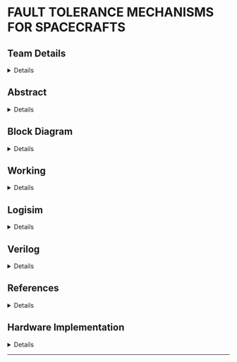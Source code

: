 #  FAULT TOLERANCE MECHANISMS FOR SPACECRAFTS

<!-- First Section -->
## Team Details
<details>
  <summary>Details</summary>
  
 > Semester: 3rd Sem B. Tech. CSE
> 
 > Section: S2
> 
 > Team ID: 11

> **Aalima Khan**, Roll No: 231CS201, [Email](mailto:aalimakhan.231cs217@nitk.edu.in)
  >
>  **Basitha Sadipirala**, Roll No: 231CS251, [Email](mailto:basithasadipirala.231cs251@nitk.edu.in)
  >
> **Bukke Lahari**, Roll No: 231CS217, [Email](mailto:laharinaik.231cs217@nitk.edu.in)
</details>
<!-- Second Section -->

## Abstract
<details>
  <summary>Details</summary>

  ### Motivation:
  Our fascination with space exploration drives this project, aiming to ensure
  high reliability in extreme and remote environments. Developing a fault-tolerant system for
  spacecraft is critical for maintaining mission continuity despite subsystem failures, minimizing
  human intervention, and safeguarding astronaut safety. Historical mission challenges, such as
  Apollo 13 and the James Webb Space Telescope, emphasize the need for robust fault-tolerant
  systems in future missions.
### Problem Statement:
The goal of this project is to design a multi-layered digital circuit-
based fault diagnosis and recovery system. This system will employ a hierarchical approach,
where subsystems are organized into levels based on their criticality to the spacecraft’s mis-
sion. A level-by-level verification ensures that critical subsystems are diagnosed and recovered
efficiently to minimize mission disruption.
### Key components:
• Basic Logic gates 
>
• MUX(2x1)
>
• Shifters
>
• D-Flip Flops
>
• LEDs
### Features:
• A layered approach ensures that critical subsystems are prioritized in diagnosis and re-
covery, minimizing the overall recovery time.
>
• Built-in error detection mechanisms ensure system self-correction without human inter-
vention.
>
• Users can decide whether to activate non-crucial subsystems, with the ideal scenario being
that these subsystems are turned off.
>
• A predefined recovery plan ensures the mission continues only if all subsystems in every
level pass, and the mission will terminate upon any critical failure.
</details>
<!-- Third Section -->

## Block Diagram
<details>
  <summary>Details</summary>
  
  
  
  ![Functional Block Diagram](https://github.com/Lahari-Naik/S2-TEAM_11-MINIPROJECT/blob/main/Snapshots/BLOCK%20DIAGRAM.jpg) 
  

  
</details>
<!-- Fourth Section -->

## Working
<details>
  <summary>Details</summary>
  
  ### System Architecture:
 #### Level 1:Base Layer
 – Subsystems: Advanced Sensors, Data Acquisition and Analysis, Advanced Materials, Device
 Failure Physics, Thermal Regulation.
 >
 – Thesystem will first focus on diagnosing and recovering these subsystems to ensure the
 spacecraft’s baseline functionality. One subsystem in this level is crucial but uncorrectable; if this
 subsystem fails, the mission will terminate immediately. Passing Level 1 is mandatory for the
 mission to proceed to the next level.
 #### Level 2: Functional Module Implementation Layer
 – Subsystems: Power Status Monitoring, Attitude Control, Load Monitoring, Measure- ment
 Control, Communications Integrity.
 >
 – If Level 1 is passed, this layer ensures that subsystems crucial for spacecraft stability, control,
 and communication are fully operational. One subsystem in this layer is uncorrectable, and if it
 fails, the mission will terminate.
 #### Level 3: Task Goal Implementation Layer
 – Subsystems: Fault Detection, Fault Isolation, Fault Prediction, Health Assessment, Repair
 Planning.
 >
 – This final level assesses and ensures fault detection and health management systems are functioning.
 The same condition applies—one uncorrectable subsystem must pass, and failure will lead to mission
 termination.
 #### Non-Critical Subsystems:
 These subsystems, although not essential for the core space- craft operations,
 can be monitored and toggled based on the user’s discretion. In an ideal operational scenario, all
 non-crucial subsystems are turned off to conserve resources. Fail- ures in non-crucial subsystems are
 tolerated.
### Mission Termination Conditions:
 ● Ifanycrucial subsystem, particularly the uncorrectable ones in each level, fails to recover, the
 mission will terminate immediately.
 >
 ● Progression to the next level occurs only if all crucial subsystems in the current level are
 functional. Failure to pass any level results in mission termination.
 >
 ● Forthemission to succeed, all levels must be passed.
### Truth Tables:
 #### LEVEL1:
 ##### Reason for “!!”
 ![LEVEL 1 Truth Table](https://github.com/Lahari-Naik/S2-TEAM_11-MINIPROJECT/blob/5038f85f8502d3ce026e76fb4331a6c2a4f57278/Snapshots/LEVEL%201%20truth%20table.png)
>
 In level 1, since the first bit (R1) is 0, the enable signal for R2 also becomes 0, causing the multiplexer
 (MUX) for R2 not to function, and it outputs an indeterminate signal (x). This "x" signal is mixed, meaning
 it could be either 0 or 1, which leads to uncertainty and triggers an error (indicated by a red line). As a
 result, the MUX for the third bit will also fail, and the same logic applies to the fourth bit. This issue carries
 forward to subsequent levels as well.Hence, mission fails.
 >
 Since the system checks each bit individually, any failure to correct bits to match the expected values will
 prevent further checks on crucial subsystems. Therefore, the process will halt if the corrected bits do not
 meet the expected conditions.
#### LEVEL 2:
 ##### Reason for “!!”
  ![LEVEL 2 Truth Table](https://github.com/Lahari-Naik/S2-TEAM_11-MINIPROJECT/blob/d5dbd00d0816aa6d73802d84444027deada1ee63/Snapshots/LEVEL%202%20truth%20table.png)
  >
 Unlike in Level 1, in Level 2, we give the user the option to decide whether to switch off the non-crucial
 subsystem (R4). However, this user interaction is only possible if the outputs O1, O2, and O3 match the
 expected bits. This ensures that only after verifying the crucial subsystems can the user be asked about
 the non-crucial subsystem's status.
### LEVEL 3:
#### Reason for “!!”
 ![LEVEL 3 Truth Table](https://github.com/Lahari-Naik/S2-TEAM_11-MINIPROJECT/blob/d5dbd00d0816aa6d73802d84444027deada1ee63/Snapshots/LEVEL%203%20truth%20table.png)
 >
 In Level 3, there are two non-crucial subsystems (R3 and R4), so the user is asked whether they want to
 switch off both non-crucial subsystems. The interesting point here is that if the user denies switching off
 R3 (via switch1) but permits switching off R4 (via switch2), the output O4 still won’t change. This is
 because O4 depends on R3, and since the system checks each bit individually, the behavior of R4 alone
 won’t override the decision for R3.
#### Note:
R5 is a non-essential subsystem and operates independently of the other bits. Therefore, its status
 does not affect the outcomes or dependencies related to the other subsystems.
 MULTIPLEXER(2 X 1)
 ![MUX Truth Table](https://github.com/Lahari-Naik/S2-TEAM_11-MINIPROJECT/blob/d5dbd00d0816aa6d73802d84444027deada1ee63/Snapshots/MUX%20truth%20table.png)
 >
 E: Enable
>
S0: Select line
>
I0 : Input 0
>
I1 : Input 1
>
Y : Output
 ### STATE DIAGRAM:
  ![State Diagram](https://github.com/Lahari-Naik/S2-TEAM_11-MINIPROJECT/blob/d5dbd00d0816aa6d73802d84444027deada1ee63/Snapshots/State%20Diagram.png)
 S:Before correction
 >
 C:After correction
### STATE EQUATIONS:– 
#### Multiplexer:
 Y =E.(S0’.I0+S0.I1)
 #### Level 1:
 Level1_passed = O1.O2.O3.O4 
 #### Level 2:
Level2_passed = O1.O2.O3
#### Level 3:
 Level3_passed = O1.O2
</details>
<!-- Fifth Section -->

## Logisim
<details>
  <summary>Details</summary>
  
  ### MAIN CIRCUIT
  ![Logisim Final Circuit Diagram](https://github.com/Lahari-Naik/S2-TEAM_11-MINIPROJECT/blob/8e1ba9abdda0ab817e440630d3c362b70373aa4b/Logisim/Circuit%20%20Images/S2_T11.png)
 ### LEVEL 1
 ![LEVEL 1 Circuit Diagram](https://github.com/Lahari-Naik/S2-TEAM_11-MINIPROJECT/blob/93e3db98ab9dd1d500044b6fea50d4d26e5bf897/Logisim/Circuit%20%20Images/Level_1.png)
### LEVEL 2
![LEVEL 2 Circuit Diagram](https://github.com/Lahari-Naik/S2-TEAM_11-MINIPROJECT/blob/93e3db98ab9dd1d500044b6fea50d4d26e5bf897/Logisim/Circuit%20%20Images/Level_2.png)
### LEVEL 3
![LEVEL 3 Circuit Diagram](https://github.com/Lahari-Naik/S2-TEAM_11-MINIPROJECT/blob/93e3db98ab9dd1d500044b6fea50d4d26e5bf897/Logisim/Circuit%20%20Images/Level_3.png)
### LFSR 
![LFSR Circuit Diagram](https://github.com/Lahari-Naik/S2-TEAM_11-MINIPROJECT/blob/ae2bf319d1035249d6a33df3a0c4ef46da57df98/Logisim/Circuit%20%20Images/LFSR.png)
  
</details>

<!-- Sixth Section -->

## Verilog
<details>
  <summary>Details</summary>
  
  ### Gate Flow
    module lfsr_5bit (
    input clk,    // Clock input
    input rst,    // Reset input
    output reg [4:0] lfsr_out  // 5-bit output
    );

    wire feedback;

    // Feedback is taken from bits 5 and 3 (tap positions 4 and 2 in Verilog, 0-indexed)
    assign feedback = ~(lfsr_out[4] ^ lfsr_out[2]); 

    always @(posedge clk or posedge rst) begin
        if (rst) begin
            // On reset, set LFSR to a non-zero seed value
            lfsr_out <= 5'b00001;
        end else begin
            // Shift the LFSR and insert the feedback bit at position 4
            lfsr_out <= {lfsr_out[3:0], feedback};
        end
    end

    endmodule
    module level1(
    input wire R1, R2, R3, R4, R5,       // R : Random Input bits
    input wire E1, E2, E3, E4, E5,       // E : Expected Output bits
    output wire O1, O2, O3, O4, O5,      // O : Actual Output bits
    output wire LEVEL1_PASSED            // Equals to one if Level 1 is passed
    );
    wire notE5, x2, R2S0, R2E, MUXR2,notR2_eq_E1;
    wire x3, R3S0, R3E, MUXR3;
    wire x4, R4S0, R4E, MUXR4;

    // Not gate for E5
    not(notE5, E5);

    // Assign expected outputs
    assign E1 = 1;
    assign E2 = 1;
    assign E3 = 1;
    assign E4 = 1;
    assign E5 = 0;

    // Output O1 is directly R1
    assign O1 = R1;

    // Logic for R2
    wire R2_eq_E1; // R2 should match E1
    xor(R2_eq_E1, R1, E1);
    not(notR2_eq_E1,R2_eq_E1);
    and(x2, R2, notR2_eq_E1); // x2 = R2 & ~ (R1 ^ E1)
    xor(R2S0, x2, E2);
    and(R2E, notR2_eq_E1, 1'b1); // R2E = ~(R1 ^ E1)
    assign MUXR2 = (R2E) ? (R2S0 ? E2 : x2) : 1'b0; // MUX for R2 correction
    assign O2 = MUXR2;

    // Logic for R3
    wire R3_and_MUXR2;
    and(R3_and_MUXR2, R3, MUXR2);
    xor(R3S0, R3_and_MUXR2, E3);
    and(R3E, MUXR2, 1'b1); // R3E = MUXR2
    assign MUXR3 = (R3E) ? (R3S0 ? E3 : R3_and_MUXR2) : 1'b0; // MUX for R3 correction
    assign O3 = MUXR3;

    // Logic for R4
    wire R4_and_MUXR3;
    and(R4_and_MUXR3, R4, MUXR3);
    xor(R4S0, R4_and_MUXR3, E4);
    and(R4E, MUXR3, 1'b1); // R4E = MUXR3
    assign MUXR4 = (R4E) ? (R4S0 ? E4 : R4_and_MUXR3) : 1'b0; // MUX for R4 correction
    assign O4 = MUXR4;

    // Output O5 is directly R5 (non-essential subsystem)
    assign O5 = R5;

    // Passing condition for Level 1
    assign LEVEL1_PASSED = O1 & O2 & O3 & O4; 

    endmodule
    module level2(
    input wire clk,          // Clock input
    input wire rst,          // Reset input
    input wire E1L2, E2L2, E3L2, E4L2, E5L2, // E: Expected Output bits
    input wire SWITCH1L2,    // Switch input for controlling R4L2
    output wire O1L2, O2L2, O3L2, O4L2, O5L2, // O: Actual Output bits
    output wire LEVEL2_PASSED, // Equals 1 if Level 2 is passed
    output wire userR4L2     // Output for turning on/off subsystem R4
    );

    wire [4:0] lfsr_out;    // Output from the LFSR
    wire R1L2, R2L2, R3L2, R4L2, R5L2; // Random input bits taken from LFSR output

    // Instantiate the LFSR module (assumed)
    lfsr_5bit lfsr_inst (
        .clk(clk),
        .rst(rst),
        .lfsr_out(lfsr_out)
    );

    // Assign LFSR outputs to the random input bits
    assign R1L2 = lfsr_out[0];
    assign R2L2 = lfsr_out[1];
    assign R3L2 = lfsr_out[2];
    assign R4L2 = lfsr_out[3];
    assign R5L2 = lfsr_out[4];

    wire notE5, x2, R2S0, R2E, MUXR2,notR2_eq_E1L2;
    wire x3, R3S0, R3E, MUXR3;
    wire x4, R4S0, R4E, MUXR4;

    // Not gate for E5L2
    not(notE5, E5L2);

    // Assign expected outputs
    assign E1L2 = 1;
    assign E2L2 = 1;
    assign E3L2 = 1;
    assign E4L2 = 0;
    assign E5L2 = 0;

    // Output O1L2 is directly R1L2
    assign O1L2 = R1L2;

    // Logic for R2L2
    wire R2_eq_E1L2;
    xor(R2_eq_E1L2, R1L2, E1L2);
    not(notR2_eq_E1L2,R2_eq_E1L2);
    and(x2, R2L2,notR2_eq_E1L2); // x2 = R2L2 & ~ (R1L2 ^ E1L2)
    xor(R2S0, x2, E2L2);
    and(R2E,notR2_eq_E1L2, 1'b1); // R2E = ~(R1L2 ^ E1L2)
    assign MUXR2 = (R2E) ? (R2S0 ? E2L2 : x2) : 1'b0; // MUX for R2 correction
    assign O2L2 = MUXR2;

    // Logic for R3L2
    wire R3_and_MUXR2;
    and(R3_and_MUXR2, R3L2, MUXR2);
    xor(R3S0, R3_and_MUXR2, E3L2);
    and(R3E, MUXR2, 1'b1); // R3E = MUXR2
    assign MUXR3 = (R3E) ? (R3S0 ? E3L2 : R3_and_MUXR2) : 1'b0; // MUX for R3 correction
    assign O3L2 = MUXR3;

    // Logic for R4L2
    wire R4_and_MUXR3;
    and(R4_and_MUXR3, R4L2, MUXR3);
    xor(R4S0, R4_and_MUXR3, E4L2);
    and(R4E, SWITCH1L2, 1'b1); // R4E = SWITCH1L2
    assign MUXR4 = (R4E) ? (R4S0 ? E4L2 : R4_and_MUXR3) : 1'b0; // MUX for R4 correction
    assign O4L2 = MUXR4;

    // Output O5L2 is directly R5L2
    assign O5L2 = R5L2;

    // Condition for R4L2 if the user wants to switch the subsystem off
    assign userR4L2 = SWITCH1L2 ? 1 : 0;
    assign O4L2 = userR4L2 ? 0 : R4L2;

    // Passing condition for Level 2
    assign LEVEL2_PASSED = O1L2 & O2L2 & O3L2;

    endmodule
    module level3(
    input wire clk,          // Clock input
    input wire rst,          // Reset input
    input wire E1L3, E2L3, E3L3, E4L3, E5L3,  // E: Expected Output bits
    input wire SWITCH1L3,    // Switch input for controlling R4L3
    input wire SWITCH2L3,    // Switch input for controlling R3L3
    output wire O1L3, O2L3, O3L3, O4L3, O5L3, // O: Actual Output bits
    output wire LEVEL3_PASSED, // Equals 1 if Level 3 is passed
    output wire userR4L3,     // Output for turning on/off subsystem R4
    output wire userR3L3      // Output for turning on/off subsystem R3
    );

    wire [4:0] lfsr_out;    // Output from the LFSR
    wire R1L3, R2L3, R3L3, R4L3, R5L3; // Random input bits taken from LFSR output

    // Instantiate the LFSR module (assumed)
    lfsr_5bit lfsr_inst (
        .clk(clk),
        .rst(rst),
        .lfsr_out(lfsr_out)
    );

    // Assign LFSR outputs to the random input bits
    assign R1L3 = lfsr_out[0];
    assign R2L3 = lfsr_out[1];
    assign R3L3 = lfsr_out[2];
    assign R4L3 = lfsr_out[3];
    assign R5L3 = lfsr_out[4];

    wire notE5, x2, R2S0, R2E, MUXR2,notR2_eq_E1L3;
    wire x3, R3S0, R3E, MUXR3;
    wire x4, R4S0, R4E, MUXR4;

    // Not gate for E5L3
    not(notE5, E5L3);

    // Assign expected outputs
    assign E1L3 = 1;
    assign E2L3 = 1;
    assign E3L3 = 1;
    assign E4L3 = 0;
    assign E5L3 = 0;

    // Output O1L3 is directly R1L3
    assign O1L3 = R1L3;

    // Logic for R2L3
    wire R2_eq_E1L3;
    xor(R2_eq_E1L3, R1L3, E1L3);
    not(notR2_eq_E1L3,R2_eq_E1L3);
    and(x2, R2L3,notR2_eq_E1L3); // x2 = R2L3 & ~ (R1L3 ^ E1L3)
    xor(R2S0, x2, E2L3);
    and(R2E, notR2_eq_E1L3, 1'b1); // R2E = ~(R1L3 ^ E1L3)
    assign MUXR2 = (R2E) ? (R2S0 ? E2L3 : x2) : 1'b0; // MUX for R2 correction
    assign O2L3 = MUXR2;

    // Logic for R3L3
    wire R3_and_MUXR2;
    and(R3_and_MUXR2, R3L3, MUXR2);
    xor(R3S0, R3_and_MUXR2, E3L3);
    and(R3E, MUXR2, 1'b1); // R3E = MUXR2
    assign userR3L3 = SWITCH2L3 ? 1 : 0;
    assign O3L3 = userR3L3 ? 0 : R3L3; // User control switch for R3L3
    assign MUXR3 = (R3E) ? (R3S0 ? E3L3 : R3_and_MUXR2) : 1'b0; // MUX for R3 correction
    assign O3L3 = MUXR3;

    // Logic for R4L3
    wire R4_and_MUXR3;
    and(R4_and_MUXR3, R4L3, MUXR3);
    xor(R4S0, R4_and_MUXR3, E4L3);
    and(R4E, SWITCH1L3, 1'b1); // R4E = SWITCH1L3
    assign userR4L3 = SWITCH1L3 ? 1 : 0;
    assign O4L3 = userR4L3 ? 0 : R4L3; // User control switch for R4L3
    assign MUXR4 = (R4E) ? (R4S0 ? E4L3 : R4_and_MUXR3) : 1'b0; // MUX for R4 correction
    assign O4L3 = MUXR4;

    // Output O5L3 is directly R5L3
    assign O5L3 = R5L3;

    // Passing condition for Level 3
    assign LEVEL3_PASSED = O1L3 & O2L3; 

    endmodule

  ### Data Flow
    module lfsr_5bit (
    input clk,    // Clock input
    input rst,    // Reset input
    output reg [4:0] lfsr_out  // 5-bit output
    );

    wire feedback;

    // Feedback is taken from bits 5 and 3 (tap positions 4 and 2 in Verilog, 0-indexed)
    assign feedback = ~(lfsr_out[4] ^ lfsr_out[2]); 

    always @(posedge clk or posedge rst) begin
        if (rst) begin
            // On reset, set LFSR to a non-zero seed value
            lfsr_out <= 5'b00001;
        end else begin
            // Shift the LFSR and insert the feedback bit at position 4
            lfsr_out <= {lfsr_out[3:0], feedback};
        end
    end

    endmodule

    module level1(
    input wire R1, R2, R3, R4, R5,       //R : Random Input bits
    input wire E1, E2, E3, E4, E5,       //E : Expected Output bits
    output wire O1, O2, O3, O4, O5,      //O : Actual Output bits
    output wire LEVEL1_PASSED            //Equals to one if Level 1 is passed
    );

    wire notE5, x2, R2S0, R2I0, R2I1, R2E, MUXR2, x3, R3S0, R3I0, R3I1, R3E, MUXR3, x4, R4S0, R4I0, R4I1, R4E, MUXR4;

    // Not gate for E5
    assign notE5 = ~E5;

    assign E1=1;
    assign E2=1;
    assign E3=1;
    assign E4=1;
    assign E5=0;

    // Output O1 is directly R1
    assign O1 = R1;

    // Logic for R2
    assign x2 = R2 & (~(R1 ^ E1));
    assign R2S0 = x2 ^ E2;
    assign R2I0 = x2; 
    assign R2I1 = E2;
    assign R2E = ~(R1 ^ E1);
    assign MUXR2 = R2E ? (R2S0 ? R2I1 : R2I0) : 1'b0; //Checking the R2 and  correcting it, if it's wrong
    assign O2 = MUXR2; //R2 after correction

    // Logic for R3
    assign x3 = R3 & MUXR2;
    assign R3S0 = x3 ^ E3;
    assign R3I0 = x3;
    assign R3I1 = E3;
    assign R3E = MUXR2;
    assign MUXR3 = R3E ? (R3S0 ? R3I1 : R3I0) : 1'b0; //Checking the R3 and  correcting it, if it's wrong
    assign O3 = MUXR3; //R3 after correction

    // Logic for R4
    assign x4 = R4 & MUXR3;
    assign R4S0 = x4 ^ E4;
    assign R4I0 = x4;
    assign R4I1 = E4;
    assign R4E = MUXR3;
    assign MUXR4 = R4E ? (R4S0 ? R4I1 : R4I0) : 1'b0; //Checking the R4 and  correcting it, if it's wrong
    assign O4 = MUXR4; //R4 after correction

    // Output O5 is directly R5
    //Since R5 is non-essential subsystem
    assign O5 = R5;

    // Passing condition for Level 1 :
    //All crucial subsystems(O1,O2,O3,O4) should be working
    assign LEVEL1_PASSED = O1 & O2 & O3 & O4; 

    endmodule
    module level2(
    input wire clk,          // Clock input
    input wire rst,          // Reset input
    input wire E1L2, E2L2, E3L2, E4L2, E5L2, // E: Expected Output bits
    input wire SWITCH1L2,    // Switch input for controlling R4L2
    output wire O1L2, O2L2, O3L2, O4L2, O5L2, // O: Actual Output bits
    output wire LEVEL2_PASSED, // Equals 1 if Level 2 is passed
    output wire userR4L2     // Output for turning on/off subsystem R4
    );

    wire [4:0] lfsr_out;    // Output from the LFSR
    wire R1L2, R2L2, R3L2, R4L2, R5L2; // Random input bits taken from LFSR output

    // Instantiate the LFSR module
    lfsr_5bit lfsr_inst (
        .clk(clk),
        .rst(rst),
        .lfsr_out(lfsr_out)
    );

    // Assign LFSR outputs to the random input bits R1L2 to R5L2
    assign R1L2 = lfsr_out[0];
    assign R2L2 = lfsr_out[1];
    assign R3L2 = lfsr_out[2];
    assign R4L2 = lfsr_out[3];
    assign R5L2 = lfsr_out[4];

    wire notE5, x2, R2S0, R2I0, R2I1, R2E, MUXR2, x3, R3S0, R3I0, R3I1, R3E, MUXR3, x4, R4S0, R4I0, R4I1, R4E, MUXR4;

    // Not gate for E5L2
    assign notE5 = ~E5L2;

    assign E2L2=1;
    assign E1L2=1;
    assign E3L2=1;
    assign E4L2=0;
    assign E5L2=0;

    // Output O1L2 is directly R1L2
    assign O1L2 = R1L2;

    // Logic for R2L2
    assign x2 = R2L2 & (~(R1L2 ^ E1L2));
    assign R2S0 = x2 ^ E2L2;
    assign R2I0 = x2; // Correcting the undefined x1
    assign R2I1 = E2L2;
    assign R2E = ~(R1L2 ^ E1L2);
    assign MUXR2 = R2E ? (R2S0 ? R2I1 : R2I0) : 1'b0;   //Checking the R2L2 and  correcting it, if it's wrong
    assign O2L2 = MUXR2;  //R2L2 after correction


    // Logic for R3L2
    assign x3 = R3L2 & MUXR2;
    assign R3S0 = x3 ^ E3L2;
    assign R3I0 = x3;
    assign R3I1 = E3L2;
    assign R3E = MUXR2;
    assign MUXR3 = R3E ? (R3S0 ? R3I1 : R3I0) : 1'b0;  //Checking the R3 and  correcting it, if it's wrong
    assign O3L2 = MUXR3;  //R3L2 after correction

    // Logic for R4L2
    assign x4 = R4L2 & MUXR3;
    assign R4S0 = x4 ^ E4L2;
    assign R4I0 = x4;
    assign R4I1 = E4L2;
    assign R4E = SWITCH1L2;
    assign MUXR4 = R4E ? (R4S0 ? R4I1 : R4I0) : 1'b0;  //Checking the R4 and correcting it, if it's wrong
    assign O4L2 = MUXR4;  //R4L2 after correction

    // Output O5L2 is directly R5L2
    assign O5L2 = R5L2;

    // Condition for R4L2 if the user wants to switch the subsystem off
    assign userR4L2 = (SWITCH1L2) ? 1 : 0;
    assign O4L2 = (userR4L2) ? 0 : R4L2;
    // Passing condition for Level 2:
    // All crucial subsystems (O1L2, O2L2, O3L2) should be working
    assign LEVEL2_PASSED = O1L2 & O2L2 & O3L2;
    

    endmodule
    // Level 3 Module that uses LFSR outputs as input
     module level3(
    input wire clk,          // Clock input
    input wire rst,          // Reset input
    input wire E1L3, E2L3, E3L3, E4L3, E5L3,  // E: Expected Output bits
    input wire SWITCH1L3,    // Switch input for controlling R4L3
    input wire SWITCH2L3,    // Switch input for controlling R3L3
    output wire O1L3, O2L3, O3L3, O4L3, O5L3, // O: Actual Output bits
    output wire LEVEL3_PASSED, // Equals 1 if Level 3 is passed
    output wire userR4L3,    // Output for turning on/off subsystem R4L3
    output wire userR3L3     // Output for turning on/off subsystem R3L3
    );

    wire [4:0] lfsr_out;    // Output from the LFSR
    wire R1L3, R2L3, R3L3, R4L3, R5L3; // Random input bits taken from LFSR output

    // Instantiate the LFSR module
    lfsr_5bit lfsr_inst (
        .clk(clk),
        .rst(rst),
        .lfsr_out(lfsr_out)
    );

    // Assign LFSR outputs to the random input bits R1L3 to R5L3
    assign R1L3 = lfsr_out[0];
    assign R2L3 = lfsr_out[1];
    assign R3L3 = lfsr_out[2];
    assign R4L3 = lfsr_out[3];
    assign R5L3 = lfsr_out[4];

    wire notE5, x2, R2S0, R2I0, R2I1, R2E, MUXR2, x3, R3S0, R3I0, R3I1, R3E, MUXR3, x4, R4S0, R4I0, R4I1, R4E, MUXR4;

    // Not gate for E5L3
    assign notE5 = ~E5L3;

    assign E1L3=1;
    assign E2L3=1;
    assign E3L3=0;
    assign E4L3=0;
    assign E5L3=0;



    // Output O1L3 is directly R1L3
    assign O1L3 = R1L3;

    // Logic for R2L3
    assign x2 = R2L3 & (~(R1L3 ^ E1L3));
    assign R2S0 = x2 ^ E2L3;
    assign R2I0 = x2; // Correcting the undefined x1
    assign R2I1 = E2L3;
    assign R2E = ~(R1L3 ^ E1L3);
    assign MUXR2 = R2E ? (R2S0 ? R2I1 : R2I0) : 1'b0;   //Checking the R2L3 and correcting it if it's wrong
    assign O2L3 = MUXR2;     //R2L3 after correction
    // Logic for R3L3
    assign x3 = R3L3 & MUXR2;
    assign R3S0 = x3 ^ E3L3;
    assign R3I0 = x3;
    assign R3I1 = E3L3;
    assign R3E = SWITCH2L3;
    assign MUXR3 = R3E ? (R3S0 ? R3I1 : R3I0) : 1'b0;   //Checking the R3L3 and correcting it if it's wrong  
    assign O3L3 = MUXR3;    //R3L3 after correction

    // Logic for R4L3
    assign x4 = R4L3 & MUXR3;
    assign R4S0 = x4 ^ E4L3;
    assign R4I0 = x4;
    assign R4I1 = E4L3;
    assign R4E = SWITCH1L3;
    assign MUXR4 = R4E ? (R4S0 ? R4I1 : R4I0) : 1'b0;   //Checking the R4L3 and correcting it if it's wrong
    assign O4L3 = MUXR4;  //R4L3 after correction

    // Output O5L3 is directly R5L3
    assign O5L3 = R5L3;

    // Conditions for switching subsystems R3L3 and R4L3 off
    assign userR3L3 = (SWITCH1L3) ? 1 : 0;
    assign userR4L3 = (SWITCH2L3) ? 1 : 0;
    assign O3L3 = (userR3L3) ? 0 : R3L3;
    assign O4L3 = (userR4L3) ? 0 : R4L3;

    // Passing condition for Level 3:
    // All crucial subsystems (O1L3, O2L3) should be working
     assign LEVEL3_PASSED = O1L3 & O2L3;
    endmodule


  ### Test Bench
    module spacecraft_fault_tolerance_tb;
    reg clk;
    reg rst;

    // Inputs for Level 1
    reg R1, R2, R3, R4, R5;
    reg [4:0] E; // Register for E
    wire O1, O2, O3, O4, O5;
    wire LEVEL1_PASSED;

    // Inputs for Level 2
    reg SWITCH1L2;
    reg userR4L2;
    wire O1L2, O2L2, O3L2, O4L2, O5L2;
    wire LEVEL2_PASSED;

    // Inputs for Level 3
    reg SWITCH1L3, SWITCH2L3;
    reg userR3L3, userR4L3;
    wire O1L3, O2L3, O3L3, O4L3, O5L3;
    wire LEVEL3_PASSED;

    // Declare temporary registers for Level 2 and Level 3 outputs
    reg O4L2_reg; // Temporary register for Level 2 O4
    reg O3L3_reg; // Temporary register for Level 3 O3
    reg O4L3_reg; // Temporary register for Level 3 O4

    // Instantiate LFSR for random number generation
    reg [4:0] lfsr;

    // Clock generation
    always #20 clk = ~clk;

    // LFSR for generating pseudo-random numbers
    always @(posedge clk or posedge rst) begin
        if (rst) begin
            lfsr <= 5'b10001; // Initial seed
        end else begin
            lfsr <= {lfsr[3:0], lfsr[4] ^ lfsr[2]}; // LFSR feedback taps
        end
    end

    // Assign initial value for E (for Level 1)
    initial begin
        E = 5'b11110; // Set a constant value for E for Level 1
    end

    // Assign random inputs based on LFSR output
    always @(posedge clk) begin
        if (!rst) begin
            // Generate random inputs for Level 1
            R1 <= lfsr[0]; // Random bit (0 or 1)
            R2 <= lfsr[1];
            R3 <= lfsr[2];
            R4 <= lfsr[3];
            R5 <= lfsr[4];
        end
    end

    // Instantiate Level 1
    level1 level1_inst (
        .R1(R1), .R2(R2), .R3(R3), .R4(R4), .R5(R5),
        .E1(E[4]), .E2(E[3]), .E3(E[2]), .E4(E[1]), .E5(E[0]),
        .O1(O1), .O2(O2), .O3(O3), .O4(O4), .O5(O5),
        .LEVEL1_PASSED(LEVEL1_PASSED)
    );

    // Instantiate Level 2
    level2 level2_inst (
        .clk(clk), .rst(rst),
        .E1L2(E[4]), .E2L2(E[3]), .E3L2(E[2]), .E4L2(E[1]), .E5L2(E[0]),
        .SWITCH1L2(SWITCH1L2),
        .O1L2(O1L2), .O2L2(O2L2), .O3L2(O3L2), .O4L2(O4L2), .O5L2(O5L2),
        .LEVEL2_PASSED(LEVEL2_PASSED)
    );

    // Instantiate Level 3
    level3 level3_inst (
        .clk(clk), .rst(rst),
        .E1L3(E[4]), .E2L3(E[3]), .E3L3(E[2]), .E4L3(E[1]), .E5L3(E[0]),
        .SWITCH1L3(SWITCH1L3), .SWITCH2L3(SWITCH2L3),
        .O1L3(O1L3), .O2L3(O2L3), .O3L3(O3L3), .O4L3(O4L3), .O5L3(O5L3),
        .LEVEL3_PASSED(LEVEL3_PASSED)
    );

    initial begin
        // Initialize the clock and reset
        clk = 0;
        rst = 1;
        SWITCH1L2 = 0;
        SWITCH1L3 = 0;
        SWITCH2L3 = 0;

        // Wait for some time and then release reset
        #20;
        rst = 0;

        // Loop to generate multiple test sets
        repeat (3) begin // Adjust the number of test runs as needed
            #40; // Wait for outputs to stabilize

            // Set E for Level 1
            E = 5'b11110; 
            $display("Level 1 Inputs: R1L1=%b R2L1=%b R3L1=%b R4L1=%b R5L1=%b EL1=%b", R1, R2, R3, R4, R5, E);
            
            if (LEVEL1_PASSED) begin
                $display("Level 1 Passed: O1L1=%b O2L1=%b O3L1=%b O4L1=%b O5L1=%b", O1, O2, O3, O4, O5);

                // Generate random inputs for Level 2
                SWITCH1L2 = 1;
                #20; // Wait for Level 2 outputs
                // Set E for Level 2
                E = 5'b11100; 
                $display("Level 2 running...");
                $display("Level 2 Inputs: R1L2=%b R2L2=%b R3L2=%b R4L2=%b R5L2=%b EL2=%b", R1, R2, R3, R4, R5, E);
                
                if (LEVEL2_PASSED) begin
                    // User Prompt for Level 2: 4th Bit
                    userR4L2 = lfsr[0]; // Randomize user input (0 or 1)

                    if (userR4L2) begin
                        O4L2_reg = 0; // Switch off the 4th bit
                        $display("User asked to switch off 4th bit. O4L2 set to 0.");
                    end 
                    else begin
                        O4L2_reg = R4; // Keep the original 4th bit state
                        $display("User chose not to switch off the 4th bit. O4L2=%b", R4);
                    end

                    $display("Level 2 Passed: O1L2=%b O2L2=%b O3L2=%b O4L2=%b O5L2=%b", O1L2, O2L2, O3L2, O4L2_reg, O5L2);
                    
                    // Set E for Level 3
                    E = 5'b11000; 
                    SWITCH1L3 = 1;

                    // Generate random inputs for Level 3
                    #20; // Wait for Level 3 outputs
                    $display("Level 3 running...");
                    $display("Level 3 Inputs: R1L3=%b R2L3=%b R3L3=%b R4L3=%b R5L3=%b EL3=%b", R1, R2, R3, R4, R5, E);
                    if (LEVEL3_PASSED) begin
                        userR3L3 = lfsr[0]; // Randomize user input (0 or 1)
                        userR4L3 = lfsr[1];

                        if (userR3L3) begin
                            O3L3_reg = 0; // Switch off the 3rd bit
                            $display("User asked to switch off 3rd bit. O3L3 set to 0.");
                        end 
                        else begin
                            O3L3_reg = R3; // Keep the original 3rd bit state
                            $display("User chose not to switch off the 3rd bit. O3L3=%b", R3);
                        end

                        if (userR4L3) begin
                            O4L3_reg = 0; // Switch off the 4th bit
                            $display("User asked to switch off 4th bit. O4L3 set to 0.");
                        end 
                        else begin
                            O4L3_reg = R4; // Keep the original 4th bit state
                            $display("User chose not to switch off the 4th bit. O4L3=%b", R4);
                        end

                        $display("Level 3 Passed: O1L3=%b O2L3=%b O3L3=%b O4L3=%b O5L3=%b", O1L3, O2L3, O3L3_reg, O4L3_reg, O5L3);
                        $display("MISSION SUCCESSFUL!");
                    end else begin
                        $display("Level 3 Failed!");
                        $display("MISSION FAILED!");
                    end
                end else begin
                    $display("Level 2 Failed!");
                    $display("MISSION ABORTED!");
                    
                end
            end else begin
                $display("Level 1 Failed!");
                $display("MISSION ABORTED!");
            end
            // Add a blank line after each test iteration
            $display("\n-----------------------------\n");
        end
        $finish;
    end
    endmodule
</details>

<!-- Seventh Section -->

## References
 <details> <summary>Details</summary>


- [Link 1](https://ntrs.nasa.gov/api/citations/20210020739/downloads/FinalCopy.pdf/)
- [Link 2](https://www.isro.gov.in/spacesciexp.html/)
- [Link 3](https://www.esa.int/Space_Safety/Hera/Fault_detection_isolation_and_recovery/)
- [Link 4](https://iopscience.iop.org/article/10.1088/1742-6596/2762/1/012064/pdf/)
- [Link 5](https://www.spacenavigators.com/post/fault-detection-and-recovery-in-satellite-aocs-ensuring-resilience-in-space/)



</details>

<!-- Eighth Section -->

## Hardware Implementation
 <details> <summary>Details</summary>

  ### MAIN CIRCUIT
  ![Logisim Final Circuit Diagram](https://github.com/Lahari-Naik/S2-TEAM_11-MINIPROJECT/blob/62d9f35c716149febae7263b40a867b071e66d78/HARDWARE%20IMPLEMENTATION/LOGISIM%20IMAGES/total%20circuit.png)
 ### LEVEL 1
 ![LEVEL 1 Circuit Diagram](https://github.com/Lahari-Naik/S2-TEAM_11-MINIPROJECT/blob/2efb5ff34557033a1d25e9d549f926e269955c1b/HARDWARE%20IMPLEMENTATION/LOGISIM%20IMAGES/l1.png.jpg)
### LEVEL 2
![LEVEL 2 Circuit Diagram](https://github.com/Lahari-Naik/S2-TEAM_11-MINIPROJECT/blob/2efb5ff34557033a1d25e9d549f926e269955c1b/HARDWARE%20IMPLEMENTATION/LOGISIM%20IMAGES/l2.png.jpg)
### LFSR 
![LFSR Circuit Diagram](https://github.com/Lahari-Naik/S2-TEAM_11-MINIPROJECT/blob/2efb5ff34557033a1d25e9d549f926e269955c1b/HARDWARE%20IMPLEMENTATION/LOGISIM%20IMAGES/lsfr4.png.jpg)
  




</details>

---



  

